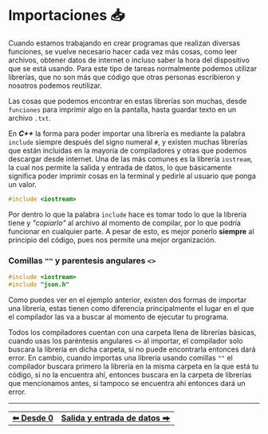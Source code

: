 # Importaciones 📥

Cuando estamos trabajando en crear programas que realizan diversas funciones, se vuelve necesario hacer cada vez más cosas, como leer archivos, obtener datos de internet o incluso saber la hora del dispositivo que se está usando. Para este tipo de tareas normalmente podemos utilizar librerías, que no son más que código que otras personas escribieron y nosotros podemos reutilizar.

Las cosas que podemos encontrar en estas librerías son muchas, desde `funciones` para imprimir algo en la pantalla, hasta guardar texto en un archivo `.txt`.

En ***C++*** la forma para poder importar una librería es mediante la palabra `include` siempre después del signo numeral `#`, y existen muchas librerías que están incluidas en la mayoría de compiladores y otras que podemos descargar desde internet. Una de las más comunes es la librería `iostream`, la cual nos permite la salida y entrada de datos, lo que básicamente significa poder imprimir cosas en la terminal y pedirle al usuario que ponga un valor.

```cpp
#include <iostream>
```

Por dentro lo que la palabra `include` hace es tomar todo lo que la librería tiene y *"copiarlo"* al archivo al momento de compilar, por lo que podría funcionar en cualquier parte. A pesar de esto, es mejor ponerlo **siempre** al principio del código, pues nos permite una mejor organización.



### Comillas `""` y parentesis angulares `<>`

```cpp
#include <iostream>
#include "json.h"
```

Como puedes ver en el ejemplo anterior, existen dos formas de importar una librería, estas tienen como diferencia principalmente el lugar en el que el compilador las va a buscar al momento de ejecutar tu programa. 

Todos los compiladores cuentan con una carpeta llena de librerías básicas, cuando usas los paréntesis angulares `<>` al importar, el compilador solo buscara la librería en dicha carpeta, si no puede encontrarla entonces dará error. En cambio, cuando importas una librería usando comillas `""` el compilador buscara primero la librería en la misma carpeta en la que está tu código, si no la encuentra ahí, entonces buscara en la carpeta de librerías que mencionamos antes, si tampoco se encuentra ahí entonces dará un error.



<hr><div align="center"><table><tr>
  <td><b><a href="./README.md">⬅ Desde 0</a></b></td>
  <td><b><a href="./input-output.md">Salida y entrada de datos ⮕</a></b></td>
</tr></table></div>